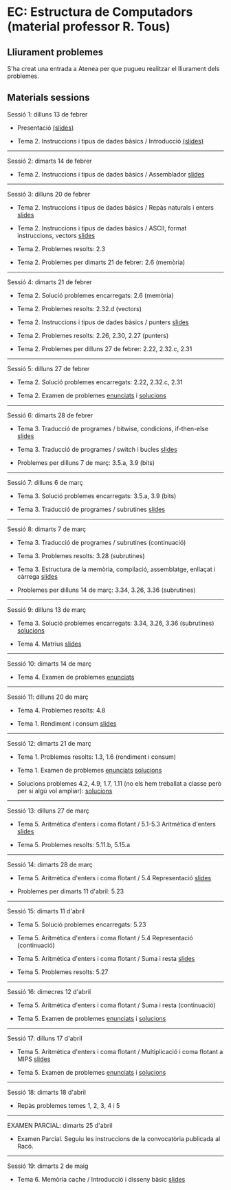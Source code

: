# EC: Estructura de Computadors (material professor R. Tous)

<!--

## Seguiment online

Quan sigui possible, les classes també es podran seguir via Google Meet a l'enllaç: [https://meet.google.com/zci-dneh-krk](https://meet.google.com/zci-dneh-krk)

-->

## Lliurament problemes

S'ha creat una entrada a Atenea per que pugueu realitzar el lliurament dels problemes.

## Materials sessions

Sessió 1: dilluns 13 de febrer

* Presentació [(slides)](./slides/sessio1_1_presentacio.pdf)

* Tema 2. Instruccions i tipus de dades bàsics / Introducció [(slides)](./slides/sessio1_2_tema2_intro.pdf)


<hr>

Sessió 2: dimarts 14 de febrer

* Tema 2. Instruccions i tipus de dades bàsics / Assemblador [slides](./slides/sessio2_1_tema2_assemblador.pdf)



<hr>

Sessió 3: dilluns 20 de febrer

* Tema 2. Instruccions i tipus de dades bàsics / Repàs naturals i enters [slides](./slides/sessio3_1_tema2_enters.pdf)

* Tema 2. Instruccions i tipus de dades bàsics / ASCII, format instruccions, vectors [slides](./slides/sessio3_2_tema2_ascii_instr_vectors.pdf)

* Tema 2. Problemes resolts: 2.3

* Tema 2. Problemes per dimarts 21 de febrer: 2.6 (memòria)

<hr>

Sessió 4: dimarts 21 de febrer

* Tema 2. Solució problemes encarregats: 2.6 (memòria)

* Tema 2. Problemes resolts: 2.32.d (vectors)

* Tema 2. Instruccions i tipus de dades bàsics / punters [slides](./slides/sessio4_1_tema2_punters.pdf)

* Tema 2. Problemes resolts: 2.26, 2.30, 2.27 (punters)

* Tema 2. Problemes per dilluns 27 de febrer: 2.22, 2.32.c, 2.31 



<hr>

Sessió 5: dilluns 27 de febrer

* Tema 2. Solució problemes encarregats: 2.22, 2.32.c, 2.31

* Tema 2. Examen de problemes [enunciats](./problemes/expr2_extended.pdf) i [solucions](./problemes/expr2s_extended.pdf)


<hr>

Sessió 6: dimarts 28 de febrer

* Tema 3. Traducció de programes / bitwise, condicions, if-then-else [slides](./slides/sessio6_1_tema3_condicionals.pdf)

* Tema 3. Traducció de programes / switch i bucles [slides](./slides/sessio7_1_tema3_switch_i_bucles.pdf)

* Problemes per dilluns 7 de març: 3.5.a, 3.9 (bits)

<hr>

Sessió 7: dilluns 6 de març

* Tema 3. Solució problemes encarregats: 3.5.a, 3.9 (bits)

* Tema 3. Traducció de programes / subrutines [slides](./slides/sessio7_2_tema3_subrutines.pdf)

<hr>

Sessió 8: dimarts 7 de març

* Tema 3. Traducció de programes / subrutines (continuació)

* Tema 3. Problemes resolts: 3.28 (subrutines)

* Tema 3. Estructura de la memòria, compilació, assemblatge, enllaçat i càrrega [slides](./slides/sessio9_1_tema3_mem_i_compilacio.pdf)

* Problemes per dilluns 14 de març: 3.34, 3.26, 3.36 (subrutines)

<hr>

Sessió 9: dilluns 13 de març

* Tema 3. Solució problemes encarregats: 3.34, 3.26, 3.36 (subrutines) [solucions](./problemes/tema3_3_34_3_26_3_36.pdf)

* Tema 4. Matrius [slides](./slides/sessio9_2_tema4_matrius1.pdf)

<hr>

Sessió 10: dimarts 14 de març

<!--* Tema 4. Problemes resolts: 4.4, 4.8 (matrius)-->

* Tema 4. Examen de problemes [enunciats](./problemes/expr3i4.pdf) <!--[solucions](./problemes/expr3i4s.pdf)-->

<!--* Problemes per dilluns 21 de març: 4.2, 4.9, 4.11 (matrius) [solucions](./problemes/tema4_2_4_9_4_11.pdf)-->

<hr>

Sessió 11: dilluns 20 de març

* Tema 4. Problemes resolts: 4.8 

* Tema 1. Rendiment i consum [slides](./slides/sessio11_1_tema1_rendiment.pdf)

<hr>

Sessió 12: dimarts 21 de març
<!-- -->
* Tema 1. Problemes resolts: 1.3, 1.6 (rendiment i consum)
<!-- -->
* Tema 1. Examen de problemes [enunciats](./problemes/expr1_v2.pdf) [solucions](./problemes/expr1_v2s.pdf)

<!--* Problemes per dilluns 28 de març: 1.7, 1.11 [solucions](./problemes/tema1_4_2_4_9_1_7_1_11.pdf)-->

* Solucions problemes 4.2, 4.9, 1.7, 1.11 (no els hem treballat a classe però per si algú vol ampliar): [solucions](./problemes/tema1_4_2_4_9_1_7_1_11.pdf)

<hr>

Sessió 13: dilluns 27 de març
<!-- -->
* Tema 5. Aritmètica d'enters i coma flotant / 5.1-5.3 Aritmètica d'enters [slides](./slides/sessio12_1_tema5_1_aritmeticaentera_1.pdf)
	<!--
	* [vídeo 1: multiplicador](https://www.youtube.com/watch?v=d-LYzUcRK1w&t=365s)
    * [vídeo 2: divisor](https://www.youtube.com/watch?v=oWHNRd7dGP4&t=1209s)
    -->

* Tema 5. Problemes resolts: 5.11.b, 5.15.a

<!--
	DISCARDED
    )
	* Tema 5. Problemes resolts: 5.11.b, 5.15.a
	* Problemes per dilluns 28 de març: 1.7, 1.11, 5.6, 5.7, 5.11.a, 5.15.b 

[solucions](./problemes/tema1_7_1_11_5_6_5_7_5_11_a_5_15_b.pdf)
-->

<!--
<hr>
DISCARDED
Sessió 14: dimarts 28 de març

* Examen de problemes temes 1, 2, 3 i 4

<hr>

EXAMEN PARCIAL: dimarts 5 d'abril

* Examen Parcial. Seguiu les instruccions de la convocatòria publicada al Racó.
-->

<hr>
Sessió 14: dimarts 28 de març

* Tema 5. Aritmètica d'enters i coma flotant / 5.4 Representació [slides](./slides/sessio16_1_tema5_2_floats_1.pdf)

* Problemes per dimarts 11 d'abril: 5.23

<hr>

Sessió 15: dimarts 11 d'abril

* Tema 5. Solució problemes encarregats: 5.23

* Tema 5. Aritmètica d'enters i coma flotant / 5.4 Representació (continuació)

* Tema 5. Aritmètica d'enters i coma flotant / Suma i resta [slides](./slides/sessio17_1_tema5_2_floats_2.pdf)

* Tema 5. Problemes resolts: 5.27

<hr>

Sessió 16: dimecres 12 d'abril

* Tema 5. Aritmètica d'enters i coma flotant / Suma i resta (continuació)

* Tema 5. Examen de problemes [enunciats](./problemes/expr5_part1.pdf) i [solucions](./problemes/expr5_part1s.pdf) 

<hr>

Sessió 17: dilluns 17 d'abril

* Tema 5. Aritmètica d'enters i coma flotant / Multiplicació i coma flotant a MIPS [slides](./slides/sessio17_2_tema5_3_floats_3.pdf)
 
* Tema 5. Examen de problemes [enunciats](./problemes/expr5_part2.pdf)  i [solucions](./problemes/expr5_part2s.pdf) 


<hr>

Sessió 18: dimarts 18 d'abril

* Repàs problemes temes 1, 2, 3, 4 i 5

<hr>

EXAMEN PARCIAL: dimarts 25 d'abril

* Examen Parcial. Seguiu les instruccions de la convocatòria publicada al Racó.


<hr>

Sessió 19: dimarts 2 de maig

* Tema 6. Memòria cache / Introducció i disseny bàsic [slides](./slides/sessio19_1_tema6_1.pdf)

<!--

<hr>

Sessió 20: dilluns 8 de maig


* Tema 6. Memòria cache / Part 2: Gestió de les escriptures [slides](./slides/sessio22_1_tema6_2.pdf)

* Tema 6. Problemes resolts: 6.2

* Tema 6. Examen de problemes ([enunciats](./problemes/expr6.pdf) i [solucions](./problemes/expr6s.pdf)) 

<hr>

Sessió 21: dimarts 9 de maig


 * Tema 6. Memòria cache / Part 3: Model de temps i millores [slides](./slides/sessio23_1_tema6_3.pdf)

* Problemes per dimecres 4 de maig: 6.7

 <hr>

Sessió 22: dilluns 15 de maig


* Tema 6. Solució problemes encarregats: 6.7 [solucions](./problemes/tema6_6_7_6_11.pdf)

* Tema 6. Problemes resolts: 6.10, 6.11 

* Tema 6. Examen de problemes 2 ([enunciats](./problemes/expr6_2.pdf) i [solucions](./problemes/expr6_2s.pdf)) 

 <hr>

Sessió 23: dimarts 16 de maig


* Tema 7. Memòria virtual [slides](./slides/sessio26_1_tema7_1.pdf)

<hr>

Sessió 24: dilluns 22 de maig


* Tema 7. Problemes resolts: 7.1, 7.4 [solucions](./problemes/tema7_7_4.pdf)

* Tema 7. Memòria virtual (TLB)

<hr>
Sessió 25: dimarts 23 de maig


* Tema 7. Memòria virtual (protecció i compartició)

* Tema 7. Examen de problemes ([enunciats](./problemes/expr7.pdf)) i [solucions](./problemes/expr7s.pdf)
-->

<!--
DISCARDED
i [solucions](./problemes/expr6_2s.pdf)

Sessió 25: dimecres 25 de maig

* Tema 7. Solució de l'examen de problemes 

* Tema 7. Solució problemes:: 7.2 i 7.7 [solucions](./problemes/tema7_7_2_7_7.pdf)

-->
<!--
<hr>

Sessió 26: dilluns 29 de maig


* Tema 8 ([apunts](https://docencia.ac.upc.edu/FIB/grau/EC/privat/TeoriaEC-tema8.pdf))

<hr>

Sessió 27: dimarts 30 de maig


* Problemes temes 6 i 7 ([enunciats](./problemes/expr10_repas_mc_i_mv.pdf)) 
-->

<!--
DISCARDED
<hr>

Sessió 26: dilluns 30 de maig

* Tema 8 ([apunts](https://docencia.ac.upc.edu/FIB/grau/EC/privat/TeoriaEC-tema8.pdf))

<hr>

Sessió 27: X

* Tema 8. Examen de problemes ([enunciats](./problemes/expr8.pdf) i [solucions](./problemes/expr8s.pdf))

<hr>

-->





